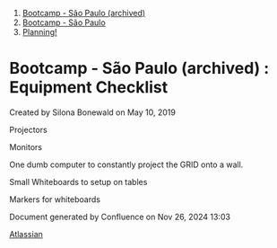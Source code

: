 1. [Bootcamp - São Paulo (archived)](index.html)
2. [Bootcamp - São Paulo](18874376.html)
3. [Planning!](Planning%21_18874415.html)

# Bootcamp - São Paulo (archived) : Equipment Checklist

Created by Silona Bonewald on May 10, 2019

Projectors

Monitors

One dumb computer to constantly project the GRID onto a wall.

Small Whiteboards to setup on tables

Markers for whiteboards

Document generated by Confluence on Nov 26, 2024 13:03

[Atlassian](http://www.atlassian.com/)
